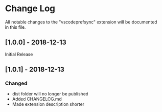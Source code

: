 # Change Log
All notable changes to the "vscodeprefsync" extension will be documented in this file.

## [1.0.0] - 2018-12-13
Initial Release

## [1.0.1] - 2018-12-13
### Changed
- dist folder will no longer be published
- Added CHANGELOG.md
- Made extension description shorter